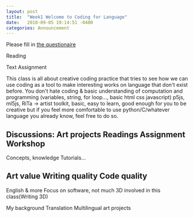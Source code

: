 ```yaml
---
layout: post
title:  "Week1 Welcome to Coding for Language"
date:   2018-09-05 19:14:51 -0400
categories: Announcement
---
```

Please fill in [the questionaire](https://goo.gl/forms/SoJCqKwrn7GElE4h2)

Reading

Text Assignment

This class is all about creative coding practice that tries to see how we can use coding as a tool to make interesting works on language that don't exist before.
You don't hate coding & basic understanding of computation and programming (variables, string, for loop..., basic html css javascript)
p5js, ml5js, RiTa -> artist toolkit, basic, easy to learn, good enough for you to be creative but if you feel more comfortable to use python/C/whatever language you already know, feel free to do so.


Discussions:
Art projects
Readings
Assignment Workshop
-----------
Concepts, knowledge
Tutorials...

Art value
Writing quality
Code quality
---------------

English & more
Focus on software, not much 3D involved in this class(Writing 3D)

My background
Translation
Multilingual art projects
